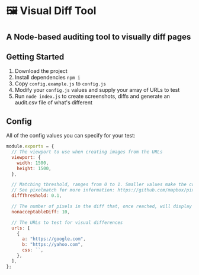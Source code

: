 # 🖼  Visual Diff Tool

## A Node-based auditing tool to visually diff pages

## Getting Started
1. Download the project
2. Install dependencies `npm i`
3. Copy `config.example.js` to `config.js`
4. Modify your `config.js` values and supply your array of URLs to test
5. Run `node index.js` to create screenshots, diffs and generate an audit.csv file of what's different

## Config

All of the config values you can specify for your test:
```js
module.exports = {
  // The viewport to use when creating images from the URLs
  viewport: {
    width: 1500,
    height: 1500,
  },

  // Matching threshold, ranges from 0 to 1. Smaller values make the comparison more sensitive. 0.1 by default.
  // See pixelmatch for more information: https://github.com/mapbox/pixelmatch#api
  diffThreshold: 0.1,

  // The number of pixels in the diff that, once reached, will display a warning in the console during the testing
  nonacceptableDiff: 10,

  // The URLs to test for visual differences
  urls: [
    {
      a: "https://google.com",
      b: "https://yahoo.com",
      css: ``,
    },
  ],
};

```
